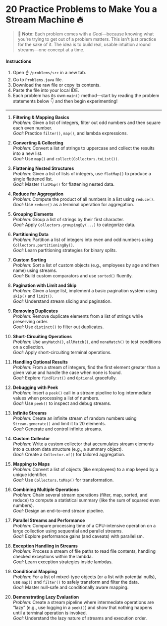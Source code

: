 # 20 Practice Problems to Make You a Stream Machine 🔥

> 🧠 **Note:** Each problem comes with a *Goal*—because knowing what you're trying to get out of a problem matters. This isn't just practice for the sake of it. The idea is to build real, usable intuition around streams—one concept at a time.

#### Instructions 
1. Open ☝️ `/problems/src` in a new tab.
2. Go to `Problems.java` file. 
3. Download the raw file or copy its contents.
4. Paste the file into your local IDE.
5. Each problem has its own `main()` method—start by reading the problem statements below 👇 and then begin 
experimenting!

---



1. **Filtering & Mapping Basics**  
   *Problem:* Given a list of integers, filter out odd numbers and then square each even number.  
   *Goal:* Practice `filter()`, `map()`, and lambda expressions.

2. **Converting & Collecting**  
   *Problem:* Convert a list of strings to uppercase and collect the results into a new list.  
   *Goal:* Use `map()` and `collect(Collectors.toList())`.

3. **Flattening Nested Structures**  
   *Problem:* Given a list of lists of integers, use `flatMap()` to produce a single flattened list.  
   *Goal:* Master `flatMap()` for flattening nested data.

4. **Reduce for Aggregation**  
   *Problem:* Compute the product of all numbers in a list using `reduce()`.  
   *Goal:* Use `reduce()` as a terminal operation for aggregation.

5. **Grouping Elements**  
   *Problem:* Group a list of strings by their first character.  
   *Goal:* Apply `Collectors.groupingBy(...)` to categorize data.

6. **Partitioning Data**  
   *Problem:* Partition a list of integers into even and odd numbers using `Collectors.partitioningBy()`.  
   *Goal:* Learn partitioning strategies for binary splits.

7. **Custom Sorting**  
   *Problem:* Sort a list of custom objects (e.g., employees by age and then name) using streams.  
   *Goal:* Build custom comparators and use `sorted()` fluently.

8. **Pagination with Limit and Skip**  
   *Problem:* Given a large list, implement a basic pagination system using `skip()` and `limit()`.  
   *Goal:* Understand stream slicing and pagination.

9. **Removing Duplicates**  
   *Problem:* Remove duplicate elements from a list of strings while preserving order.  
   *Goal:* Use `distinct()` to filter out duplicates.

10. **Short-Circuiting Operations**  
    *Problem:* Use `anyMatch()`, `allMatch()`, and `noneMatch()` to test conditions on a collection.  
    *Goal:* Apply short-circuiting terminal operations.

11. **Handling Optional Results**  
    *Problem:* From a stream of integers, find the first element greater than a given value and handle the case when none is found.  
    *Goal:* Explore `findFirst()` and `Optional` gracefully.

12. **Debugging with Peek**  
    *Problem:* Insert a `peek()` call in a stream pipeline to log intermediate values when processing a list of numbers.  
    *Goal:* Use `peek()` to inspect and debug streams.

13. **Infinite Streams**  
    *Problem:* Create an infinite stream of random numbers using `Stream.generate()` and limit it to 20 elements.  
    *Goal:* Generate and control infinite streams.

14. **Custom Collector**  
    *Problem:* Write a custom collector that accumulates stream elements into a custom data structure (e.g., a summary object).  
    *Goal:* Create a `Collector.of()` for tailored aggregation.

15. **Mapping to Maps**  
    *Problem:* Convert a list of objects (like employees) to a map keyed by a unique identifier.  
    *Goal:* Use `Collectors.toMap()` for transformation.

16. **Combining Multiple Operations**  
    *Problem:* Chain several stream operations (filter, map, sorted, and reduce) to compute a statistical summary (like the sum of squared even numbers).  
    *Goal:* Design an end-to-end stream pipeline.

17. **Parallel Streams and Performance**  
    *Problem:* Compare processing time of a CPU-intensive operation on a large collection using sequential and parallel streams.  
    *Goal:* Explore performance gains (and caveats) with parallelism.

18. **Exception Handling in Streams**  
    *Problem:* Process a stream of file paths to read file contents, handling checked exceptions within the lambda.  
    *Goal:* Learn exception strategies inside lambdas.

19. **Conditional Mapping**  
    *Problem:* For a list of mixed-type objects (or a list with potential nulls), use `map()` and `filter()` to safely transform and filter the data.  
    *Goal:* Master null-safe and conditionally aware mapping.

20. **Demonstrating Lazy Evaluation**  
    *Problem:* Create a stream pipeline where intermediate operations are “lazy” (e.g., use logging in a `peek()`) and show that nothing happens until a terminal operation is invoked.  
    *Goal:* Understand the lazy nature of streams and execution order.
